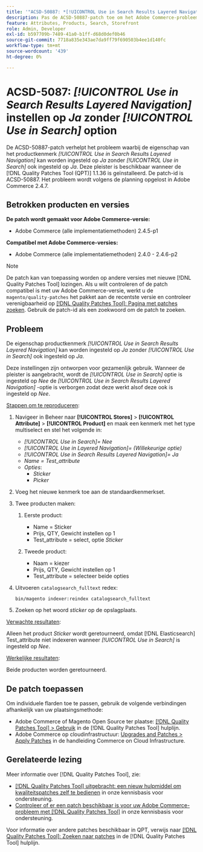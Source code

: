 ```yaml
---
title: '"ACSD-50887: *[!UICONTROL Use in Search Results Layered Navigation]* ingesteld op Ja zonder de *[!UICONTROL Use in Search]* option '''
description: Pas de ACSD-50887-patch toe om het Adobe Commerce-probleem op te lossen waar de eigenschap productkenmerk *[!UICONTROL Use in Search Results Layered Navigation]* kan worden ingesteld op *Ja* zonder de *[!UICONTROL Use in Search]* wordt ook ingesteld op *Ja*.
feature: Attributes, Products, Search, Storefront
role: Admin, Developer
exl-id: b597709b-7489-41a0-b1ff-d68d0def0b46
source-git-commit: 7718a835e343ae7da9ff79f690503b4ee1d140fc
workflow-type: tm+mt
source-wordcount: '439'
ht-degree: 0%

---
```


# ACSD-5087: *[!UICONTROL Use in Search Results Layered Navigation]* instellen op *Ja* zonder *[!UICONTROL Use in Search]* option

De ACSD-50887-patch verhelpt het probleem waarbij de eigenschap van het productkenmerk *[!UICONTROL Use in Search Results Layered Navigation]* kan worden ingesteld op *Ja* zonder *[!UICONTROL Use in Search]* ook ingesteld op *Ja*. Deze pleister is beschikbaar wanneer de [!DNL Quality Patches Tool (QPT)] 1.1.36 is geïnstalleerd. De patch-id is ACSD-50887. Het probleem wordt volgens de planning opgelost in Adobe Commerce 2.4.7.

## Betrokken producten en versies

**De patch wordt gemaakt voor Adobe Commerce-versie:**

* Adobe Commerce (alle implementatiemethoden) 2.4.5-p1

**Compatibel met Adobe Commerce-versies:**

* Adobe Commerce (alle implementatiemethoden) 2.4.0 - 2.4.6-p2

>[!NOTE]
>
>De patch kan van toepassing worden op andere versies met nieuwe [!DNL Quality Patches Tool] lozingen. Als u wilt controleren of de patch compatibel is met uw Adobe Commerce-versie, werkt u de `magento/quality-patches` het pakket aan de recentste versie en controleer verenigbaarheid op [[!DNL Quality Patches Tool]: Pagina met patches zoeken](https://experienceleague.adobe.com/tools/commerce-quality-patches/index.html). Gebruik de patch-id als een zoekwoord om de patch te zoeken.

## Probleem

De eigenschap productkenmerk *[!UICONTROL Use in Search Results Layered Navigation]* kan worden ingesteld op *Ja* zonder *[!UICONTROL Use in Search]* ook ingesteld op *Ja*.

Deze instellingen zijn ontworpen voor gezamenlijk gebruik. Wanneer de pleister is aangebracht, wordt de *[!UICONTROL Use in Search]* optie is ingesteld op *Nee* de *[!UICONTROL Use in Search Results Layered Navigation]* -optie is verborgen zodat deze werkt alsof deze ook is ingesteld op *Nee*.

<u>Stappen om te reproduceren</u>:

1. Navigeer in Beheer naar **[!UICONTROL Stores]** > **[!UICONTROL Attribute]** > **[!UICONTROL Product]** en maak een kenmerk met het type multiselect en stel het volgende in:

   * *[!UICONTROL Use in Search]= Nee*
   * *[!UICONTROL Use in Layered Navigation]= (Willekeurige optie)*
   * *[!UICONTROL Use in Search Results Layered Navigation]= Ja*
   * *Name = Test_attribute*
   * *Opties*:
      * *Sticker*
      * *Picker*

1. Voeg het nieuwe kenmerk toe aan de standaardkenmerkset.
1. Twee producten maken:

   1. Eerste product:
      * Name = Sticker
      * Prijs, QTY, Gewicht instellen op 1
      * Test_attribute = select, optie *Sticker*

   1. Tweede product:
      * Naam = kiezer
      * Prijs, QTY, Gewicht instellen op 1
      * Test_attribute = selecteer beide opties

1. Uitvoeren `catalogsearch_fulltext` redex:

   `bin/magento indexer:reindex catalogsearch_fulltext`

1. Zoeken op het woord *sticker* op de opslagplaats.

<u>Verwachte resultaten</u>:

Alleen het product *Sticker* wordt geretourneerd, omdat [!DNL Elasticsearch] Test_attribute niet indexeren wanneer *[!UICONTROL Use in Search]* is ingesteld op *Nee*.

<u>Werkelijke resultaten</u>:

Beide producten worden geretourneerd.

## De patch toepassen

Om individuele flarden toe te passen, gebruik de volgende verbindingen afhankelijk van uw plaatsingsmethode:

* Adobe Commerce of Magento Open Source ter plaatse: [[!DNL Quality Patches Tool] > Gebruik](https://experienceleague.adobe.com/docs/commerce-operations/tools/quality-patches-tool/usage.html) in de [!DNL Quality Patches Tool] hulplijn.
* Adobe Commerce op cloudinfrastructuur: [Upgrades and Patches > Apply Patches](https://experienceleague.adobe.com/docs/commerce-cloud-service/user-guide/develop/upgrade/apply-patches.html) in de handleiding Commerce on Cloud Infrastructure.

## Gerelateerde lezing

Meer informatie over [!DNL Quality Patches Tool], zie:

* [[!DNL Quality Patches Tool] uitgebracht: een nieuw hulpmiddel om kwaliteitspatches zelf te bedienen](/help/announcements/adobe-commerce-announcements/magento-quality-patches-released-new-tool-to-self-serve-quality-patches.md) in onze kennisbasis voor ondersteuning.
* [Controleer of er een patch beschikbaar is voor uw Adobe Commerce-probleem met [!DNL Quality Patches Tool]](/help/support-tools/patches-available-in-qpt-tool/check-patch-for-magento-issue-with-magento-quality-patches.md) in onze kennisbasis voor ondersteuning.

Voor informatie over andere patches beschikbaar in QPT, verwijs naar [[!DNL Quality Patches Tool]: Zoeken naar patches](https://experienceleague.adobe.com/tools/commerce-quality-patches/index.html) in de [!DNL Quality Patches Tool] hulplijn.
